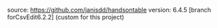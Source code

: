 source: https://github.com/janisdd/handsontable
version: 6.4.5 [branch forCsvEdit6.2.2] (custom for this project)

